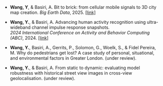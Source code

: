 
* **Wang, Y**, & Basiri, A. Bit to brick: from cellular mobile signals to 3D city map creation. *Big Earth Data*, 2025. [[link]](https://doi.org/10.1080/20964471.2025.2561319)
  
* **Wang, Y.**, & Basiri, A. 
  Advancing human activity recognition using ultra-wideband channel impulse response snapshots.  
  *2024 International Conference on Activity and Behavior Computing (ABC)*, 2024. [[link]](https://doi.org/10.1109/ABC61795.2024.10651886)
  
* **Wang, Y.**, Basiri, A., Gerrits, P., Solomon, G., Woelk, S., & Fidel Pereira, M.
  Why do pedestrians get lost? A case study of personal, situational, and environmental factors in Greater London. (under review).
  

* **Wang, Y.**, & Basiri, A. From static to dynamic: evaluating model robustness with historical street view images in cross-view geolocalisation. (under review).
  
